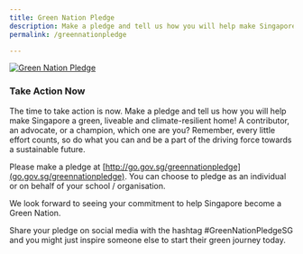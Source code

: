 ```yaml
---
title: Green Nation Pledge
description: Make a pledge and tell us how you will help make Singapore a green, liveable and climate-resilient home!
permalink: /greennationpledge

---
```

<a href="http://go.gov.sg/greennationpledge"><img src="/images/GNPWebBanner.png" alt="Green Nation Pledge"></a>


### Take Action Now 

The time to take action is now. Make a pledge and tell us how you will help make Singapore a green, liveable and climate-resilient home! A contributor, an advocate, or a champion, which one are you? Remember, every little effort counts, so do what you can and be a part of the driving force towards a sustainable future.

Please make a pledge at [http://go.gov.sg/greennationpledge](go.gov.sg/greennationpledge). You can choose to pledge as an individual or on behalf of your school / organisation. 

We look forward to seeing your commitment to help Singapore become a Green Nation.

Share your pledge on social media with the hashtag #GreenNationPledgeSG and you might just inspire someone else to start their green journey today. 
